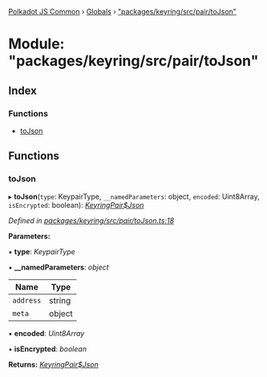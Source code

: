 [Polkadot JS Common](../README.md) › [Globals](../globals.md) › ["packages/keyring/src/pair/toJson"](_packages_keyring_src_pair_tojson_.md)

# Module: "packages/keyring/src/pair/toJson"

## Index

### Functions

* [toJson](_packages_keyring_src_pair_tojson_.md#tojson)

## Functions

###  toJson

▸ **toJson**(`type`: KeypairType, `__namedParameters`: object, `encoded`: Uint8Array, `isEncrypted`: boolean): *[KeyringPair$Json](../interfaces/_packages_keyring_src_types_.keyringpair_json.md)*

*Defined in [packages/keyring/src/pair/toJson.ts:18](https://github.com/polkadot-js/common/blob/e845132d/packages/keyring/src/pair/toJson.ts#L18)*

**Parameters:**

▪ **type**: *KeypairType*

▪ **__namedParameters**: *object*

Name | Type |
------ | ------ |
`address` | string |
`meta` | object |

▪ **encoded**: *Uint8Array*

▪ **isEncrypted**: *boolean*

**Returns:** *[KeyringPair$Json](../interfaces/_packages_keyring_src_types_.keyringpair_json.md)*
